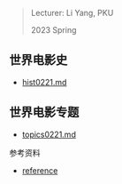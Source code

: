 > Lecturer: Li Yang, PKU
>
> 2023 Spring

## 世界电影史

- [hist0221.md](Docs/hist0221.md) 

## 世界电影专题

-  [topics0221.md](Docs/topics0221.md) 

参考资料

-  [reference](reference) 